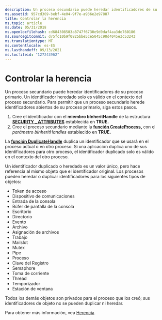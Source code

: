 ```yaml
---
description: Un proceso secundario puede heredar identificadores de su proceso primario. Un identificador heredado solo es válido en el contexto del proceso secundario. Para permitir que un proceso secundario herede identificadores abiertos de su proceso primario, siga estos pasos.
ms.assetid: 957cd369-bebf-4e04-9f7e-a936e2e97887
title: Controlar la herencia
ms.topic: article
ms.date: 05/31/2018
ms.openlocfilehash: cd684308503a8747f6730e9d0daf4aa3de760186
ms.sourcegitcommit: d75fc10b9f0825bbe5ce5045c90d4045e3c53243
ms.translationtype: MT
ms.contentlocale: es-ES
ms.lasthandoff: 09/13/2021
ms.locfileid: "127243962"
---
```

# <a name="handle-inheritance"></a>Controlar la herencia

Un proceso secundario puede heredar identificadores de su proceso primario. Un identificador heredado solo es válido en el contexto del proceso secundario. Para permitir que un proceso secundario herede identificadores abiertos de su proceso primario, siga estos pasos.

1.  Cree el identificador con el **miembro bInheritHandle** de la estructura [**SECURITY \_ ATTRIBUTES**](/previous-versions/windows/desktop/legacy/aa379560(v=vs.85)) establecida en **TRUE.**
2.  Cree el proceso secundario mediante la [**función CreateProcess,**](/windows/desktop/api/processthreadsapi/nf-processthreadsapi-createprocessa) con el *parámetro bInheritHandles* establecido en **TRUE.**

La [**función DuplicateHandle**](/windows/win32/api/handleapi/nf-handleapi-duplicatehandle) duplica un identificador que se usará en el proceso actual o en otro proceso. Si una aplicación duplica uno de sus identificadores para otro proceso, el identificador duplicado solo es válido en el contexto del otro proceso.

Un identificador duplicado o heredado es un valor único, pero hace referencia al mismo objeto que el identificador original. Los procesos pueden heredar o duplicar identificadores para los siguientes tipos de objetos:

-   Token de acceso
-   Dispositivo de comunicaciones
-   Entrada de la consola
-   Búfer de pantalla de la consola
-   Escritorio
-   Directorio
-   Evento
-   Archivo
-   Asignación de archivos
-   Trabajo
-   Mailslot
-   Mutex
-   Pipe
-   Proceso
-   Clave del Registro
-   Semaphore
-   Toma de corriente
-   Thread
-   Temporizador
-   Estación de ventana

Todos los demás objetos son privados para el proceso que los creó; sus identificadores de objeto no se pueden duplicar ni heredar.

Para obtener más información, vea [Herencia](/windows/desktop/ProcThread/inheritance).

 

 
